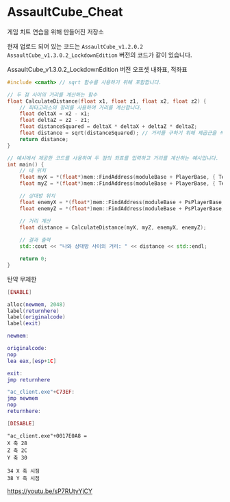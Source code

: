 # AssaultCube_Cheat
게임 치트 연습을 위해 만들어진 저장소

현재 업로드 되어 있는 코드는
`AssaultCube_v1.2.0.2` `AssaultCube_v1.3.0.2_LockdownEdition` 버전의 코드가 같이 있습니다.

AssaultCube_v1.3.0.2_LockdownEdition 버전 오프셋
내좌표, 적좌표
```cpp
#include <cmath> // sqrt 함수를 사용하기 위해 포함합니다.

// 두 점 사이의 거리를 계산하는 함수
float CalculateDistance(float x1, float z1, float x2, float z2) {
    // 피타고라스의 정리를 사용하여 거리를 계산합니다.
    float deltaX = x2 - x1;
    float deltaZ = z2 - z1;
    float distanceSquared = deltaX * deltaX + deltaZ * deltaZ;
    float distance = sqrt(distanceSquared); // 거리를 구하기 위해 제곱근을 씌웁니다.
    return distance;
}

// 예시에서 제공한 코드를 사용하여 두 점의 좌표를 입력하고 거리를 계산하는 예시입니다.
int main() {
    // 내 위치
    float myX = *(float*)mem::FindAddress(moduleBase + PlayerBase, { TeleportX });
    float myZ = *(float*)mem::FindAddress(moduleBase + PlayerBase, { TeleportZ });

    // 상대방 위치
    float enemyX = *(float*)mem::FindAddress(moduleBase + PsPlayerBase, { P1PlayerBase, P1TeleportX });
    float enemyZ = *(float*)mem::FindAddress(moduleBase + PsPlayerBase, { P1PlayerBase, P1TeleportZ });

    // 거리 계산
    float distance = CalculateDistance(myX, myZ, enemyX, enemyZ);
    
    // 결과 출력
    std::cout << "나와 상대방 사이의 거리: " << distance << std::endl;

    return 0;
}
```

탄약 무제한
```lua
[ENABLE]

alloc(newmem, 2048)
label(returnhere)
label(originalcode)
label(exit)

newmem:

originalcode:
nop
lea eax,[esp+1C]

exit:
jmp returnhere

"ac_client.exe"+C73EF:
jmp newmem
nop
returnhere:

[DISABLE]

```
```
"ac_client.exe"+0017E0A8 =   
X 축 28  
Z 축 2C  
Y 축 30  
  
34 X 축 시점  
38 Y 축 시점
```
https://youtu.be/sP7RUtyYjCY

